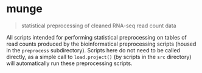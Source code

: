 # munge

> statistical preprocessing of cleaned RNA-seq read count data

All scripts intended for performing statistical preprocessing on tables of read
counts produced by the bioinformatical preprocessing scripts (housed in the
`preprocess` subdirectory). Scripts here do not need to be called directly, as a
simple call to `load.project()` (by scripts in the `src` directory) will
automatically run these preprocessing scripts.
